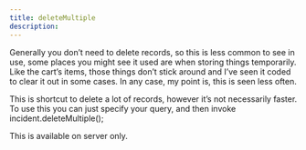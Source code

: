 ```yaml
---
title: deleteMultiple
description: 
---
```

Generally you don’t need to delete records, so this is less common to see in use, some places you might see it used are when storing things temporarily. Like the cart’s items, those things don’t stick around and I’ve seen it coded to clear it out in some cases. In any case, my point is, this is seen less often.

This is shortcut to delete a lot of records, however it’s not necessarily faster. To use this you can just specify your query, and then invoke incident.deleteMultiple();

This is available on server only.